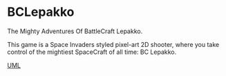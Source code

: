 # BCLepakko
The Mighty Adventures Of BattleCraft Lepakko.

This game is a Space Invaders styled pixel-art 2D shooter, where you take control of the mightiest SpaceCraft of all time: BC Lepakko.

[UML](BCLepakkoUML.png)
